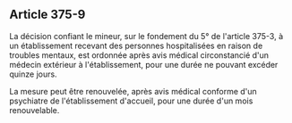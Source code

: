 Article 375-9
----
La décision confiant le mineur, sur le fondement du 5° de l'article 375-3, à un
établissement recevant des personnes hospitalisées en raison de troubles
mentaux, est ordonnée après avis médical circonstancié d'un médecin extérieur à
l'établissement, pour une durée ne pouvant excéder quinze jours.

La mesure peut être renouvelée, après avis médical conforme d'un psychiatre de
l'établissement d'accueil, pour une durée d'un mois renouvelable.

